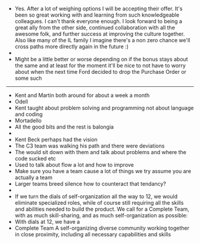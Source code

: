 - Yes. After a lot of weighing options I will be accepting their offer. It's been so great working with and learning from such knowledgeable colleagues. I can't thank everyone enough. I look forward to being a great ally from the other side, continued collaboration with all the awesome folk, and further success at improving the culture together. Also like many of the IL family I imagine there's a non zero chance we'll cross paths more directly again in the future :)
-
- Might be a little better or worse depending on if the bonus stays about the same and at least for the moment it'll be nice to not have to worry about when the next time Ford decided to drop the Purchase Order or some such
- ---
- Kent and Martin both around for about a week a month
- Odell
- Kent taught about problem solving and programming not about language and coding
- Mortadello
- All the good bits and the rest is balongia
-
- Kent Beck perhaps had the vision
- The C3 team was walking his path and there were deviations
- The would sit down with them and talk about problems and where the code sucked etc
- Used to talk about flow a lot and how to improve
- Make sure you have a team cause a lot of things we try assume you are actually a team
- Larger teams breed silence how to counteract that tendancy?
-
- If we turn the dials of self-organization all the way to 12, we would eliminate specialized roles, while of course still requiring all the skills and abilities needed to build the product. We call for a Complete Team, with as much skill-sharing, and as much self-organization as possible:
- With dials at 12, we have a
- Complete Team
  A self-organizing diverse community working together in close proximity, including all necessary capabilities and skills